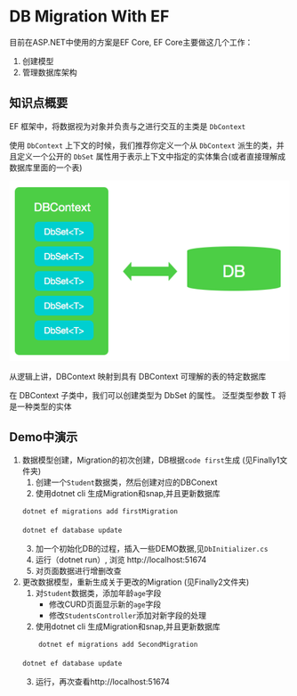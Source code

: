 # DB Migration With EF

目前在ASP.NET中使用的方案是EF Core, EF Core主要做这几个工作：

1. 创建模型
2. 管理数据库架构

## 知识点概要

EF 框架中，将数据视为对象并负责与之进行交互的主类是 `DbContext`

使用 `DbContext` 上下文的时候，我们推荐你定义一个从 `DbContext` 派生的类，并且定义一个公开的 `DbSet` 属性用于表示上下文中指定的实体集合(或者直接理解成数据库里面的一个表)

![af](aspnetcore_dbcontext_1.png)

从逻辑上讲，DBContext 映射到具有 DBContext 可理解的表的特定数据库

在 DBContext 子类中，我们可以创建类型为 DbSet<T> 的属性。 泛型类型参数 T 将是一种类型的实体

## Demo中演示 

1. 数据模型创建，Migration的初次创建，DB根据`code first`生成 (见Finally1文件夹)
    1. 创建一个`Student`数据类，然后创建对应的DBConext
    2. 使用dotnet cli 生成Migration和snap,并且更新数据库
    ```bash
    dotnet ef migrations add firstMigration

    dotnet ef database update

    ```
    3. 加一个初始化DB的过程，插入一些DEMO数据,见`DbInitializer.cs`
    4. 运行（dotnet run）, 浏览 http://localhost:51674
    5. 对页面数据进行增删改查
2. 更改数据模型，重新生成关于更改的Migration (见Finally2文件夹)
    1. 对`Student`数据类，添加年龄`age`字段
        - 修改CURD页面显示新的`age`字段
        - 修改`StudentsController`添加对新字段的处理
    2. 使用dotnet cli 生成Migration和snap,并且更新数据库
    ```bash
        dotnet ef migrations add SecondMigration

    dotnet ef database update

    ```
    3. 运行，再次查看http://localhost:51674




